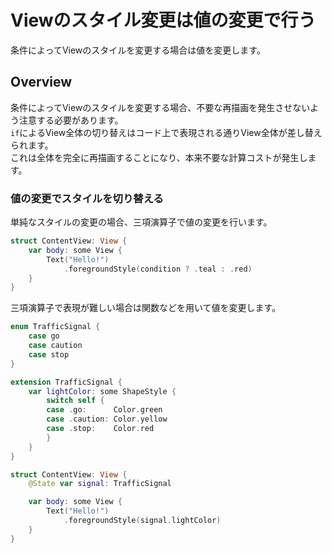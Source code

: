# Viewのスタイル変更は値の変更で行う

条件によってViewのスタイルを変更する場合は値を変更します。

## Overview

条件によってViewのスタイルを変更する場合、不要な再描画を発生させないよう注意する必要があります。  
`if`によるView全体の切り替えはコード上で表現される通りView全体が差し替えられます。  
これは全体を完全に再描画することになり、本来不要な計算コストが発生します。

### 値の変更でスタイルを切り替える

単純なスタイルの変更の場合、三項演算子で値の変更を行います。

```swift
struct ContentView: View {
    var body: some View {
        Text("Hello!")
            .foregroundStyle(condition ? .teal : .red)
    }
}
```

三項演算子で表現が難しい場合は関数などを用いて値を変更します。

```swift
enum TrafficSignal {
    case go
    case caution
    case stop
}
```
```swift
extension TrafficSignal {
    var lightColor: some ShapeStyle {
        switch self {
        case .go:      Color.green
        case .caution: Color.yellow
        case .stop:    Color.red
        }
    }
}
```
```swift
struct ContentView: View {
    @State var signal: TrafficSignal

    var body: some View {
        Text("Hello!")
            .foregroundStyle(signal.lightColor)
    }
}
```
